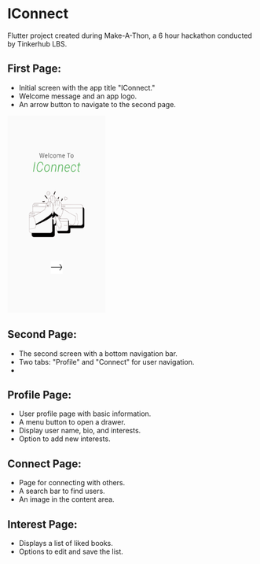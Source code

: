# IConnect

Flutter project created during Make-A-Thon, a 6 hour hackathon conducted by Tinkerhub LBS. 

## First Page:

- Initial screen with the app title "IConnect."
- Welcome message and an app logo.
- An arrow button to navigate to the second page.

<img src="https://github.com/sivani-l-r/IConnect/blob/main/1.png" width="200" height="400">

## Second Page:

- The second screen with a bottom navigation bar.
- Two tabs: "Profile" and "Connect" for user navigation.
- 
## Profile Page:

- User profile page with basic information.
- A menu button to open a drawer.
- Display user name, bio, and interests.
- Option to add new interests.
  
## Connect Page:

- Page for connecting with others.
- A search bar to find users.
- An image in the content area.
  
## Interest Page:

- Displays a list of liked books.
- Options to edit and save the list.
